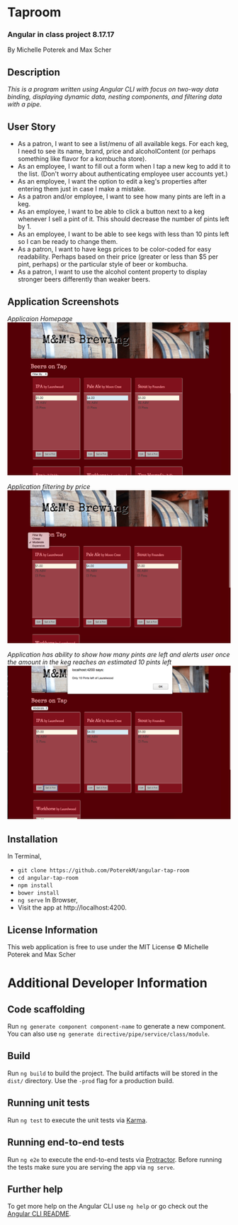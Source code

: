 # Taproom
### Angular in class project 8.17.17
By Michelle Poterek and Max Scher

## Description
_This is a program written using Angular CLI with focus on two-way data binding, displaying dynamic data, nesting components, and filtering data with a pipe._

## User Story
* As a patron, I want to see a list/menu of all available kegs. For each keg, I need to see its name, brand, price and alcoholContent (or perhaps something like flavor for a kombucha store).
* As an employee, I want to fill out a form when I tap a new keg to add it to the list. (Don't worry about authenticating employee user accounts yet.)
* As an employee, I want the option to edit a keg's properties after entering them just in case I make a mistake.
* As a patron and/or employee, I want to see how many pints are left in a keg.
* As an employee, I want to be able to click a button next to a keg whenever I sell a pint of it. This should decrease the number of pints left by 1.
* As an employee, I want to be able to see kegs with less than 10 pints left so I can be ready to change them.
* As a patron, I want to have kegs prices to be color-coded for easy readability. Perhaps based on their price (greater or less than $5 per pint, perhaps) or the particular style of beer or kombucha.
* As a patron, I want to use the alcohol content property to display stronger beers differently than weaker beers.

## Application Screenshots
_Applicaion Homepage_
![Homepage of application](./src/assets/home.png)

_Application filtering by price_
![Homepage of application](./src/assets/pipe.png)

_Application has ability to show how many pints are left and alerts user once the amount in the keg reaches an estimated 10 pints left_
![Homepage of application](./src/assets/warning.png)

## Installation
In Terminal,
* `git clone https://github.com/PoterekM/angular-tap-room`
* `cd angular-tap-room`
* `npm install`
* `bower install`
* `ng serve`
In Browser,
* Visit the app at http://localhost:4200.

## License Information
This web application is free to use under the MIT License &copy; Michelle Poterek and Max Scher

# Additional Developer Information

## Code scaffolding

Run `ng generate component component-name` to generate a new component. You can also use `ng generate directive/pipe/service/class/module`.

## Build

Run `ng build` to build the project. The build artifacts will be stored in the `dist/` directory. Use the `-prod` flag for a production build.

## Running unit tests

Run `ng test` to execute the unit tests via [Karma](https://karma-runner.github.io).

## Running end-to-end tests

Run `ng e2e` to execute the end-to-end tests via [Protractor](http://www.protractortest.org/).
Before running the tests make sure you are serving the app via `ng serve`.

## Further help

To get more help on the Angular CLI use `ng help` or go check out the [Angular CLI README](https://github.com/angular/angular-cli/blob/master/README.md).
